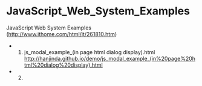 # JavaScript_Web_System_Examples
JavaScript Web System Examples (http://www.ithome.com/html/it/261810.htm)

- 1. js_modal_example_(in page html dialog display).html
  http://hanjinda.github.io/demo/js_modal_example_(in%20page%20html%20dialog%20display).html

- 2. 
